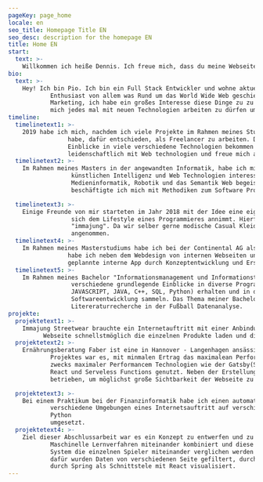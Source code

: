 ```yaml
---
pageKey: page_home
locale: en
seo_title: Homepage Title EN
seo_desc: description for the homepage EN
title: Home EN
start:
  text: >-
    Willkommen ich heiße Dennis. Ich freue mich, dass du meine Webseite besuchst. Wenn du irgendwelche fragen zu   meinen Porjekte oder allgemein zu mir hast, kannst du mich gerne kontaktieren
bio:
  text: >-
    Hey! Ich bin Pio. Ich bin ein Full Stack Entwickler und wohne aktuell in Hannover. Ich bin ein großer
            Enthusiast von allem was Rund um das World Wide Web geschieht. Ob neue Technologien oder dem online
            Marketing, ich habe ein großes Interesse diese Dinge zu zu erkunden und mich weiter zu bilden. Ich freue
            mich jedes mal mit neuen Technologien arbeiten zu dürfen um stetig "up to date" zu sein.
timeline:
  timelinetext1: >-
    2019 habe ich mich, nachdem ich viele Projekte im Rahmen meines Studiums und im Privaten absolviert
                 habe, dafür entschieden, als Freelancer zu arbeiten. Dabei konnte ich Aufgrund meiner Aufträge bereits
                 Einblicke in viele verschiedene Technologien bekommen und mich stetig Fortbilden. Ich arbeite
                 leidenschaftlich mit Web technologien und freue mich auf jede neue Herausforderung.
  timelinetext2: >-
    Im Rahmen meines Masters in der angewandten Informatik, habe ich mich für die Thematiken der
                  künstlichen Intelligenz und Web Technologien interessiert. Besonders die Themen Case-Based Reasoning,
                  Medieninformatik, Robotik und das Semantik Web begeisterten mich. Im Laufe meines Studiums
                  beschäftigte ich mich mit Methodiken zum Software Projektmanagement und absolvierte Projekte in der Robotik und dem Semantik Web. Meine Abschlussarbeit beschäftigte sich mit dem Thema "Maschinelles Lernen und Mustererkennung zur Datenanalyse im Sport - Systematische Literaturrecherche und Modellierung einer Multiagentensystem basierten Architektur zur Entscheidungsunterstützung im Fußball"

  timelinetext3: >-
    Einige Freunde von mir starteten im Jahr 2018 mit der Idee eine eigene modelinie zu entwickeln, die
                  sich dem Lifestyle eines Programmieres annimmt. Hierfür entwickelten wir eine eigene Streetwearmarke
                  "immajung". Da wir selber gerne modische Casual Kleidung tragen, haben wir uns dieser Aufgabe
                  angenommen.
  timelinetext4: >-
    Im Rahmen meines Masterstudiums habe ich bei der Continental AG als Werkstudent gearbeitet. Hierbei
                 habe ich neben dem Webdesign von internen Webseiten und der anschließenden Programmierung, eine
                 geplannte interne App durch Konzeptentwicklung und Erstellung von User-Stories begleitet.
  timelinetext5: >-
    Im Rahmen meines Bachelor "Informationsmanagement und Informationstechnologie" habe ich viele
                  verschiedene grundlegende Einblicke in diverse Programmiersprachen und Web Technologien (HTML, CSS,
                  JAVASCRIPT, JAVA, C++, SQL, Python) erhalten und in diversen Projekten erste Erfahrungen in der
                  Softwareentwicklung sammeln. Das Thema meiner Bachelorarbeit behandelte die systematische
                  Litereraturrecherche in der Fußball Datenanalyse.
projekte:
  projektetext1: >-
    Immajung Streetwear brauchte ein Internetauftritt mit einer Anbindung für ein Shopsystem. Dabei muss die
          Webseite schnellstmöglich die einzelnen Produkte laden und die Kaufabwicklung reibungslos funktionieren. Dabei wurden die Technologien Gatsby.js und Snipcard und NetlifyCMS verwendet
  projektetext2: >-
    Ernährungsberatung Faber ist eine in Hannover - Langenhagen ansässige Ernährungsberatung. Ziel dieses
            Projektes war es, mit minmalen Ertrag das maximalean Performance einer Webseite zu erreichen. Hierfür wurden
            zwecks maximaler Performancem Technologien wie der Gatsby(Static Site Generator), Netlify (CMS und Host),
            React und Serveless Functions genutzt. Neben der Erstellung der Webseite wurde Suchmaschinenoptierung
            betrieben, um möglichst große Sichtbarkeit der Webseite zu erreichen.

  projektetext3: >-
    Bei einem Praktikum bei der Finanzinformatik habe ich einen automatisierten Test implementiert der
            verschiedene Umgebungen eines Internetsauftritt auf verschiedene Dinge testet. Das ganze wurde in 
            Python
            umgesetzt.
  projektetext4: >-
    Ziel dieser Abschlussarbeit war es ein Konzept zu entwerfen und zu Implementieren das verschiedene
            Maschinelle Lernverfahren miteinander kombiniert und diese aufbereitet. Weiterhin kann durch das entwickelte
            System die einzelnen Spieler miteinander verglichen werden und alternativen für für diesen Spieler finden.
            dafür wurden Daten von verschiedenen Seite gefiltert, durch myCbr eingespeichert, vergleichbar gemacht und
            durch Spring als Schnittstele mit React visualisiert.
---
```

